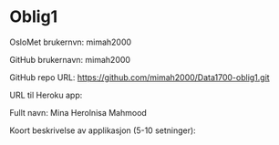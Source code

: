 # Oblig1

OsloMet brukernvn: mimah2000

GitHub brukernavn: mimah2000

GitHub repo URL: https://github.com/mimah2000/Data1700-oblig1.git 

URL til Heroku app:

Fullt navn: Mina Herolnisa Mahmood 

Koort beskrivelse av applikasjon (5-10 setninger): 
